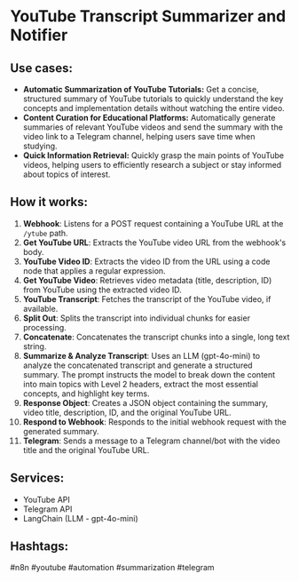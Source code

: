 # YouTube Transcript Summarizer and Notifier

## Use cases:

- **Automatic Summarization of YouTube Tutorials:** Get a concise, structured summary of YouTube tutorials to quickly understand the key concepts and implementation details without watching the entire video.
- **Content Curation for Educational Platforms:** Automatically generate summaries of relevant YouTube videos and send the summary with the video link to a Telegram channel, helping users save time when studying.
- **Quick Information Retrieval:** Quickly grasp the main points of YouTube videos, helping users to efficiently research a subject or stay informed about topics of interest.

## How it works:

1.  **Webhook**: Listens for a POST request containing a YouTube URL at the `/ytube` path.
2.  **Get YouTube URL**: Extracts the YouTube video URL from the webhook's body.
3.  **YouTube Video ID**: Extracts the video ID from the URL using a code node that applies a regular expression.
4.  **Get YouTube Video**: Retrieves video metadata (title, description, ID) from YouTube using the extracted video ID.
5.  **YouTube Transcript**: Fetches the transcript of the YouTube video, if available.
6.  **Split Out**: Splits the transcript into individual chunks for easier processing.
7.  **Concatenate**: Concatenates the transcript chunks into a single, long text string.
8.  **Summarize & Analyze Transcript**: Uses an LLM (gpt-4o-mini) to analyze the concatenated transcript and generate a structured summary. The prompt instructs the model to break down the content into main topics with Level 2 headers, extract the most essential concepts, and highlight key terms.
9.  **Response Object**: Creates a JSON object containing the summary, video title, description, ID, and the original YouTube URL.
10. **Respond to Webhook**: Responds to the initial webhook request with the generated summary.
11. **Telegram**: Sends a message to a Telegram channel/bot with the video title and the original YouTube URL.

## Services:

-   YouTube API
-   Telegram API
-   LangChain (LLM - gpt-4o-mini)

## Hashtags:

#n8n #youtube #automation #summarization #telegram
